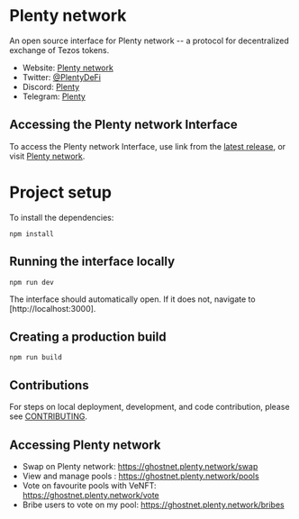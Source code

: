 # Plenty network

An open source interface for Plenty network -- a protocol for decentralized exchange of Tezos tokens.

- Website: [Plenty network](https://ghostnet.plenty.network/)
- Twitter: [@PlentyDeFi](https://twitter.com/PlentyDeFi)
- Discord: [Plenty](https://discord.gg/9wZ4CuvkuJ)
- Telegram: [Plenty](https://t.me/PlentyDeFi)

## Accessing the Plenty network Interface

To access the Plenty network Interface, use link from the
[latest release](https://github.com/Plenty-DeFi/plenty-network-frontend/),
or visit [Plenty network](https://ghostnet.plenty.network/).

# Project setup

To install the dependencies:

```
npm install
```

## Running the interface locally

```
npm run dev
```

The interface should automatically open. If it does not, navigate to [http://localhost:3000].

## Creating a production build

```
npm run build
```

## Contributions

For steps on local deployment, development, and code contribution, please see [CONTRIBUTING](./CONTRIBUTING.md).

## Accessing Plenty network

- Swap on Plenty network: https://ghostnet.plenty.network/swap
- View and manage pools : https://ghostnet.plenty.network/pools
- Vote on favourite pools with VeNFT: https://ghostnet.plenty.network/vote
- Bribe users to vote on my pool: https://ghostnet.plenty.network/bribes

